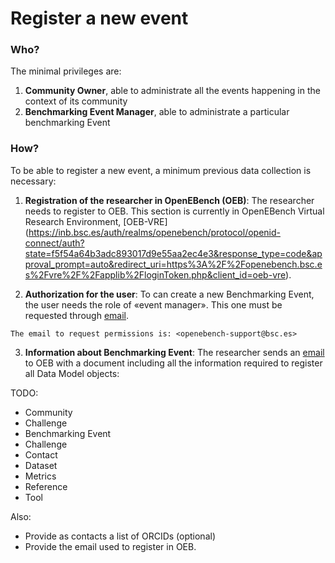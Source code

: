 # Register a new event

###  Who?

The minimal privileges are:
   1.   **Community Owner**, able to administrate all the events happening in the context of its community 
   2.   **Benchmarking Event Manager**, able to administrate a particular benchmarking Event

### How?

To be able to register a new event, a minimum previous data collection is necessary:

1.  **Registration of the researcher in OpenEBench (OEB)**: The researcher needs to register to OEB. This section is currently in OpenEBench Virtual Research Environment, [OEB-VRE] (https://inb.bsc.es/auth/realms/openebench/protocol/openid-connect/auth?state=f5f54a64b3adc893017d9e55aa2ec4e3&response_type=code&approval_prompt=auto&redirect_uri=https%3A%2F%2Fopenebench.bsc.es%2Fvre%2F%2Fapplib%2FloginToken.php&client_id=oeb-vre).

2.  **Authorization for the user**: To can create a new Benchmarking Event, the user needs the role of «event manager». This one must be requested through [email](openebench-support@bsc.es).

   ```{note}
   The email to request permissions is: <openebench-support@bsc.es>
   ```

3.  **Information about Benchmarking Event**: The researcher sends an [email](openebench-support@bsc.es) to OEB with a document including all the information required to register all Data Model objects:

TODO:
   -   Community
   -   Challenge
   -   Benchmarking Event
   -   Challenge
   -   Contact
   -   Dataset
   -   Metrics
   -   Reference
   -   Tool
   
 Also:
   -   Provide as contacts a list of ORCIDs (optional)
   -   Provide the email used to register in OEB.

